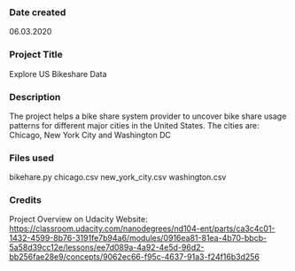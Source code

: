 ### Date created
06.03.2020

### Project Title
Explore US Bikeshare Data

### Description
The project helps a bike share system provider to uncover bike share usage patterns for different major cities in the United States. The cities are: Chicago, New York City and Washington DC

### Files used
bikehare.py
chicago.csv
new_york_city.csv
washington.csv

### Credits
Project Overview on Udacity Website:
https://classroom.udacity.com/nanodegrees/nd104-ent/parts/ca3c4c01-1432-4599-8b76-3191fe7b94a6/modules/0916ea81-81ea-4b70-bbcb-5a58d39cc12e/lessons/ee7d089a-4a92-4e5d-96d2-bb256fae28e9/concepts/9062ec66-f95c-4637-91a3-f24f16b3d256

